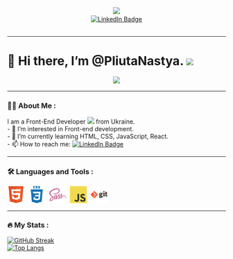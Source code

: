 <!---
PliutaNastya/PliutaNastya is a ✨ special ✨ repository because its `README.md` (this file) appears on your GitHub profile.
You can click the Preview link to take a look at your changes.
--->
<div id="header" align="center">
  <img src="https://i.giphy.com/media/v1.Y2lkPTc5MGI3NjExZmZ2YXRqYjh0YmR6NXJkemFnZDI5cTlrODl3dDRwYTRwcnoyYTI2ZyZlcD12MV9pbnRlcm5hbF9naWZfYnlfaWQmY3Q9Zw/rIoxLYIJBnkcWLafTE/giphy.gif" width="200"/>
</div>
<div align="center">
  <a href="https://www.linkedin.com/in/pliuta-anastasiia">
    <img src="https://img.shields.io/badge/LinkedIn-blue?style=for-the-badge&logo=linkedin&logoColor=white" alt="LinkedIn Badge"/>
  </a>
</div>
<div align="center">
  <img src="https://komarev.com/ghpvc/?username=PliutaNastya&style=flat-square&color=blue" alt="" />
</div>

---

<h1>
  👋 Hi there, I’m @PliutaNastya.
  <img src="https://i.giphy.com/media/v1.Y2lkPTc5MGI3NjExZ296N3psZncwbzQxenRmN2d6MHR6NWpua2o0ZzE1MmVsY21kZmNsayZlcD12MV9pbnRlcm5hbF9naWZfYnlfaWQmY3Q9Zw/bcKmIWkUMCjVm/giphy.gif" width="100px"/>
</h1>
<div align="center">
  <img src="https://i.giphy.com/media/v1.Y2lkPTc5MGI3NjExcGNucHo2YTY3YjZwcmNhbGJ2OXhnOXVxdmI2eW55Z2R3M2g3cnF2ZyZlcD12MV9pbnRlcm5hbF9naWZfYnlfaWQmY3Q9Zw/1XCcD9VLQZ2Io/giphy.gif" width="450" />
</div>

---

### :woman_technologist: About Me :
<div> I am a Front-End Developer <img src="https://media.giphy.com/media/WUlplcMpOCEmTGBtBW/giphy.gif" width="30"> from Ukraine. </div>
<div>
  - 👀 I’m interested in Front-end development. <br>
  - 🌱 I’m currently learning HTML, CSS, JavaScript, React. <br>
  - 📫 How to reach me: <a href="www.linkedin.com/in/pliuta-anastasiia">
    <img src="https://img.shields.io/badge/LinkedIn-blue?style=for-the-badge&logo=linkedin&logoColor=white" alt="LinkedIn Badge"/>
  </a>
</div>

---

### :hammer_and_wrench: Languages and Tools :
<div>
  <img src="https://github.com/devicons/devicon/blob/master/icons/html5/html5-original.svg" title="HTML5" alt="HTML" width="40" height="40"/>&nbsp;
  <img src="https://github.com/devicons/devicon/blob/master/icons/css3/css3-plain-wordmark.svg"  title="CSS3" alt="CSS" width="40" height="40"/>&nbsp;
  <img src="https://github.com/devicons/devicon/blob/master/icons/sass/sass-original.svg" title="SASS" alt="SASS" width="40" height="40"/>&nbsp;
  <img src="https://github.com/devicons/devicon/blob/master/icons/javascript/javascript-original.svg" title="JavaScript" alt="JavaScript" width="40" height="40"/>&nbsp;
  <img src="https://github.com/devicons/devicon/blob/master/icons/git/git-original-wordmark.svg" title="Git" **alt="Git" width="40" height="40"/>
</div>

---

### :fire: My Stats :
[![GitHub Streak](http://github-readme-streak-stats.herokuapp.com?user=PliutaNastya&theme=dark&background=172f45)](https://git.io/streak-stats) <br>
[![Top Langs](https://github-readme-stats.vercel.app/api/top-langs/?username=PliutaNastya&layout=compact&theme=prussian)](https://github.com/anuraghazra/github-readme-stats)
